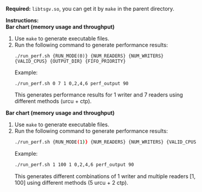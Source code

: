 **Required:** `libtsgv.so`, you can get it by `make` in the parent directory.

**Instructions:**  
**Bar chart (memory usage and throughput)**  
1. Use `make` to generate executable files.  
2. Run the following command to generate performance results:  
   ```shell
   ./run_perf.sh {RUN_MODE(0)} {NUM_READERS} {NUM_WRITERS} {VALID_CPUS} {OUTPUT_DIR} {FIFO_PRIORITY}
   ```
   Example:
   ```shell
   ./run_perf.sh 0 7 1 0,2,4,6 perf_output 90
   ```
   This generates performance results for 1 writer and 7 readers using different methods (urcu + ctp).

**Bar chart (memory usage and throughput)**
1. Use `make` to generate executable files.
2. Run the following command to generate performance results:
   ```sh
   ./run_perf.sh {RUN_MODE(1)} {NUM_READERS} {NUM_WRITERS} {VALID_CPUS} {OUTPUT_DIR} {FIFO_PRIORITY}
   ```
   Example:
   ```sh
   ./run_perf.sh 1 100 1 0,2,4,6 perf_output 90
   ```
   This generates different combinations of 1 writer and multiple readers [1, 100] using different methods (5 urcu + 2 ctp).
